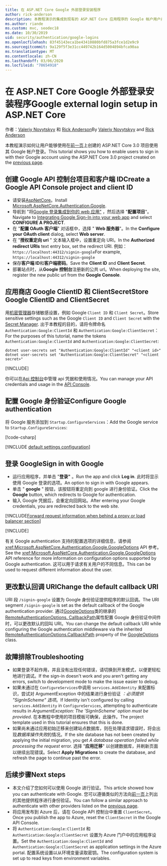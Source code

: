 ```yaml
---
title: 在 ASP.NET Core Google 外部登录安装程序
author: rick-anderson
description: 本教程演示的集成到现有的 ASP.NET Core 应用程序的 Google 帐户用户身份验证。
ms.author: riande
ms.custom: mvc, seodec18
ms.date: 10/30/2019
uid: security/authentication/google-logins
ms.openlocfilehash: 83f45143eca1be43410880bfd875a3fce1d2e9c9
ms.sourcegitcommit: 9a129f5f3e31cc449742b164d5004894bfca90aa
ms.translationtype: MT
ms.contentlocale: zh-CN
ms.lasthandoff: 03/06/2020
ms.locfileid: "78654918"
---
```

# <a name="google-external-login-setup-in-aspnet-core"></a><span data-ttu-id="d2ec5-103">在 ASP.NET Core Google 外部登录安装程序</span><span class="sxs-lookup"><span data-stu-id="d2ec5-103">Google external login setup in ASP.NET Core</span></span>

<span data-ttu-id="d2ec5-104">作者：[Valeriy Novytskyy](https://github.com/01binary) 和 [Rick Anderson](https://twitter.com/RickAndMSFT)</span><span class="sxs-lookup"><span data-stu-id="d2ec5-104">By [Valeriy Novytskyy](https://github.com/01binary) and [Rick Anderson](https://twitter.com/RickAndMSFT)</span></span>

<span data-ttu-id="d2ec5-105">本教程演示如何让用户能够使用在[前一页](xref:security/authentication/social/index)上创建的 ASP.NET Core 3.0 项目使用其 Google 帐户登录。</span><span class="sxs-lookup"><span data-stu-id="d2ec5-105">This tutorial shows you how to enable users to sign in with their Google account using the ASP.NET Core 3.0 project created on the [previous page](xref:security/authentication/social/index).</span></span>

## <a name="create-a-google-api-console-project-and-client-id"></a><span data-ttu-id="d2ec5-106">创建 Google API 控制台项目和客户端 ID</span><span class="sxs-lookup"><span data-stu-id="d2ec5-106">Create a Google API Console project and client ID</span></span>

* <span data-ttu-id="d2ec5-107">请安装[AspNetCore](https://www.nuget.org/packages/Microsoft.AspNetCore.Authentication.Google)。</span><span class="sxs-lookup"><span data-stu-id="d2ec5-107">Install [Microsoft.AspNetCore.Authentication.Google](https://www.nuget.org/packages/Microsoft.AspNetCore.Authentication.Google).</span></span>
* <span data-ttu-id="d2ec5-108">导航到 "将[Google 登录集成到你的 web 应用"](https://developers.google.com/identity/sign-in/web/devconsole-project) ，然后选择 "**配置项目**"。</span><span class="sxs-lookup"><span data-stu-id="d2ec5-108">Navigate to [Integrating Google Sign-In into your web app](https://developers.google.com/identity/sign-in/web/devconsole-project) and select **CONFIGURE A PROJECT**.</span></span>
* <span data-ttu-id="d2ec5-109">在 "**配置 OAuth 客户端**" 对话框中，选择 " **Web 服务器**"。</span><span class="sxs-lookup"><span data-stu-id="d2ec5-109">In the **Configure your OAuth client** dialog, select **Web server**.</span></span>
* <span data-ttu-id="d2ec5-110">在 "**授权重定向 uri** " 文本输入框中，设置重定向 URI。</span><span class="sxs-lookup"><span data-stu-id="d2ec5-110">In the **Authorized redirect URIs** text entry box, set the redirect URI.</span></span> <span data-ttu-id="d2ec5-111">例如： `https://localhost:44312/signin-google`</span><span class="sxs-lookup"><span data-stu-id="d2ec5-111">For example, `https://localhost:44312/signin-google`</span></span>
* <span data-ttu-id="d2ec5-112">保存**客户端 ID**和**客户端密码**。</span><span class="sxs-lookup"><span data-stu-id="d2ec5-112">Save the **Client ID** and **Client Secret**.</span></span>
* <span data-ttu-id="d2ec5-113">部署站点时，从**Google 控制台**注册新的公共 url。</span><span class="sxs-lookup"><span data-stu-id="d2ec5-113">When deploying the site, register the new public url from the **Google Console**.</span></span>

## <a name="store-google-clientid-and-clientsecret"></a><span data-ttu-id="d2ec5-114">应用商店 Google ClientID 和 ClientSecret</span><span class="sxs-lookup"><span data-stu-id="d2ec5-114">Store Google ClientID and ClientSecret</span></span>

<span data-ttu-id="d2ec5-115">用[机密管理器](xref:security/app-secrets)存储敏感设置，例如 Google `Client ID` 和 `Client Secret`。</span><span class="sxs-lookup"><span data-stu-id="d2ec5-115">Store sensitive settings such as the Google `Client ID` and `Client Secret` with the [Secret Manager](xref:security/app-secrets).</span></span> <span data-ttu-id="d2ec5-116">出于本教程的目的，请将令牌命名 `Authentication:Google:ClientId` 和 `Authentication:Google:ClientSecret`：</span><span class="sxs-lookup"><span data-stu-id="d2ec5-116">For the purposes of this tutorial, name the tokens `Authentication:Google:ClientId` and `Authentication:Google:ClientSecret`:</span></span>

```dotnetcli
dotnet user-secrets set "Authentication:Google:ClientId" "<client id>"
dotnet user-secrets set "Authentication:Google:ClientSecret" "<client secret>"
```

[!INCLUDE[](~/includes/environmentVarableColon.md)]

<span data-ttu-id="d2ec5-117">你可以在[Api 控制台](https://console.developers.google.com/apis/dashboard)中管理 api 凭据和使用情况。</span><span class="sxs-lookup"><span data-stu-id="d2ec5-117">You can manage your API credentials and usage in the [API Console](https://console.developers.google.com/apis/dashboard).</span></span>

## <a name="configure-google-authentication"></a><span data-ttu-id="d2ec5-118">配置 Google 身份验证</span><span class="sxs-lookup"><span data-stu-id="d2ec5-118">Configure Google authentication</span></span>

<span data-ttu-id="d2ec5-119">将 Google 服务添加到 `Startup.ConfigureServices`：</span><span class="sxs-lookup"><span data-stu-id="d2ec5-119">Add the Google service to `Startup.ConfigureServices`:</span></span>

[!code-csharp[](~/security/authentication/social/social-code/3.x/StartupGoogle3x.cs?highlight=11-19)]

[!INCLUDE [default settings configuration](includes/default-settings2-2.md)]

## <a name="sign-in-with-google"></a><span data-ttu-id="d2ec5-120">登录 Google</span><span class="sxs-lookup"><span data-stu-id="d2ec5-120">Sign in with Google</span></span>

* <span data-ttu-id="d2ec5-121">运行应用程序，并单击 "**登录"** 。</span><span class="sxs-lookup"><span data-stu-id="d2ec5-121">Run the app and click **Log in**.</span></span> <span data-ttu-id="d2ec5-122">此时将显示使用 Google 登录的选项。</span><span class="sxs-lookup"><span data-stu-id="d2ec5-122">An option to sign in with Google appears.</span></span>
* <span data-ttu-id="d2ec5-123">单击 " **google** " 按钮，该按钮将重定向到 google 进行身份验证。</span><span class="sxs-lookup"><span data-stu-id="d2ec5-123">Click the **Google** button, which redirects to Google for authentication.</span></span>
* <span data-ttu-id="d2ec5-124">输入 Google 凭据后，会重定向回网站。</span><span class="sxs-lookup"><span data-stu-id="d2ec5-124">After entering your Google credentials, you are redirected back to the web site.</span></span>

[!INCLUDE[Forward request information when behind a proxy or load balancer section](includes/forwarded-headers-middleware.md)]

[!INCLUDE[](includes/chain-auth-providers.md)]

<span data-ttu-id="d2ec5-125">有关 Google authentication 支持的配置选项的详细信息，请参阅 <xref:Microsoft.AspNetCore.Authentication.Google.GoogleOptions> API 参考。</span><span class="sxs-lookup"><span data-stu-id="d2ec5-125">See the <xref:Microsoft.AspNetCore.Authentication.Google.GoogleOptions> API reference for more information on configuration options supported by Google authentication.</span></span> <span data-ttu-id="d2ec5-126">这可以用于请求有关用户的不同信息。</span><span class="sxs-lookup"><span data-stu-id="d2ec5-126">This can be used to request different information about the user.</span></span>

## <a name="change-the-default-callback-uri"></a><span data-ttu-id="d2ec5-127">更改默认回调 URI</span><span class="sxs-lookup"><span data-stu-id="d2ec5-127">Change the default callback URI</span></span>

<span data-ttu-id="d2ec5-128">URI 段 `/signin-google` 设置为 Google 身份验证提供程序的默认回调。</span><span class="sxs-lookup"><span data-stu-id="d2ec5-128">The URI segment `/signin-google` is set as the default callback of the Google authentication provider.</span></span> <span data-ttu-id="d2ec5-129">通过[GoogleOptions](/dotnet/api/microsoft.aspnetcore.authentication.google.googleoptions)类的继承的[RemoteAuthenticationOptions. CallbackPath](/dotnet/api/microsoft.aspnetcore.authentication.remoteauthenticationoptions.callbackpath)属性配置 Google 身份验证中间件时，可以更改默认的回叫 URI。</span><span class="sxs-lookup"><span data-stu-id="d2ec5-129">You can change the default callback URI while configuring the Google authentication middleware via the inherited [RemoteAuthenticationOptions.CallbackPath](/dotnet/api/microsoft.aspnetcore.authentication.remoteauthenticationoptions.callbackpath) property of the [GoogleOptions](/dotnet/api/microsoft.aspnetcore.authentication.google.googleoptions) class.</span></span>

## <a name="troubleshooting"></a><span data-ttu-id="d2ec5-130">故障排除</span><span class="sxs-lookup"><span data-stu-id="d2ec5-130">Troubleshooting</span></span>

* <span data-ttu-id="d2ec5-131">如果登录不起作用，并且没有出现任何错误，请切换到开发模式，以便更轻松地进行调试。</span><span class="sxs-lookup"><span data-stu-id="d2ec5-131">If the sign-in doesn't work and you aren't getting any errors, switch to development mode to make the issue easier to debug.</span></span>
* <span data-ttu-id="d2ec5-132">如果未通过在 `ConfigureServices`中调用 `services.AddIdentity` 来配置标识，尝试对 ArgumentException 中的结果进行身份验证 *：必须提供 "SignInScheme" 选项*。</span><span class="sxs-lookup"><span data-stu-id="d2ec5-132">If Identity isn't configured by calling `services.AddIdentity` in `ConfigureServices`, attempting to authenticate results in *ArgumentException: The 'SignInScheme' option must be provided*.</span></span> <span data-ttu-id="d2ec5-133">在本教程中使用的项目模板可确保，此操作。</span><span class="sxs-lookup"><span data-stu-id="d2ec5-133">The project template used in this tutorial ensures that this is done.</span></span>
* <span data-ttu-id="d2ec5-134">如果尚未通过应用初始迁移来创建站点数据库，则在处理请求错误时，将会出现*数据库操作失败*的情况。</span><span class="sxs-lookup"><span data-stu-id="d2ec5-134">If the site database has not been created by applying the initial migration, you get *A database operation failed while processing the request* error.</span></span> <span data-ttu-id="d2ec5-135">选择 "**应用迁移**" 以创建数据库，并刷新页面以继续出现错误。</span><span class="sxs-lookup"><span data-stu-id="d2ec5-135">Select **Apply Migrations** to create the database, and refresh the page to continue past the error.</span></span>

## <a name="next-steps"></a><span data-ttu-id="d2ec5-136">后续步骤</span><span class="sxs-lookup"><span data-stu-id="d2ec5-136">Next steps</span></span>

* <span data-ttu-id="d2ec5-137">本文介绍了您如何可以使用 Google 进行验证。</span><span class="sxs-lookup"><span data-stu-id="d2ec5-137">This article showed how you can authenticate with Google.</span></span> <span data-ttu-id="d2ec5-138">您可以遵循类似的方法向[前一页](xref:security/authentication/social/index)上列出的其他提供程序进行身份验证。</span><span class="sxs-lookup"><span data-stu-id="d2ec5-138">You can follow a similar approach to authenticate with other providers listed on the [previous page](xref:security/authentication/social/index).</span></span>
* <span data-ttu-id="d2ec5-139">将应用发布到 Azure 后，请在 Google API 控制台中重置 `ClientSecret`。</span><span class="sxs-lookup"><span data-stu-id="d2ec5-139">Once you publish the app to Azure, reset the `ClientSecret` in the Google API Console.</span></span>
* <span data-ttu-id="d2ec5-140">将 `Authentication:Google:ClientId` 和 `Authentication:Google:ClientSecret` 设置为 Azure 门户中的应用程序设置。</span><span class="sxs-lookup"><span data-stu-id="d2ec5-140">Set the `Authentication:Google:ClientId` and `Authentication:Google:ClientSecret` as application settings in the Azure portal.</span></span> <span data-ttu-id="d2ec5-141">配置系统设置以从环境变量读取密钥。</span><span class="sxs-lookup"><span data-stu-id="d2ec5-141">The configuration system is set up to read keys from environment variables.</span></span>
